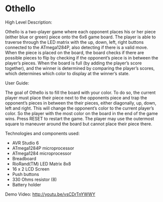 # Othello
High Level Description:

Othello is a two-player game where each opponent places his or her piece (either blue or green) piece onto the 6x6 game board. The player is able to traverse through the LED matrix with the up, down, left, right buttons connected to the ATmega1284P, also detecting if there is a valid move. When the piece is placed on the board, the board checks if there are possible pieces to flip by checking if the opponent’s piece is in between the player’s pieces.  When the board is full (by adding the player’s score together), and the winner is determined by comparing the player’s scores, which determines which color to display at the winner’s state.  

User Guide:

The goal of Othello is to fill the board with your color. To do so, the current player must place their piece next to the opponents piece and trap the opponent’s pieces in between the their pieces, either diagonally, up, down, left and right. This will change the opponent’s color to the current player’s color. So the player with the most color on the board in the end of the game wins. Press RESET to restart the game. 
The player may use the outermost square to maneuver around the board but cannot place their piece there. 

Technologies and components used:
-	AVR Studio 6
-	ATmega1284P microprocessor 
-	ATmega1284 microprocessor
-	Breadboard 
-	RioRand(TM) LED Matrix 8x8
-	16 x 2 LCD Screen 
-	Push buttons
-	330 Ohms resistor (8)
-	Battery holder

Demo Video: 
	http://youtu.be/vsCDrTnYWWY
